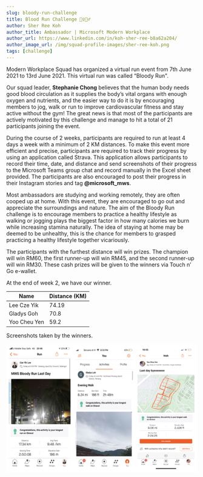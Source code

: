 ```yaml
---
slug: bloody-run-challenge
title: Blood Run Challenge 🏃‍♀️🏃‍♂️
author: Sher Ree Koh
author_title: Ambassador | Microsoft Modern Workplace
author_url: https://www.linkedin.com/in/koh-sher-ree-b8a62a204/
author_image_url: /img/squad-profile-images/sher-ree-koh.png
tags: [challenge]
---
```


Modern Workplace Squad has organized a virtual run event from 7th June 2021 to 13rd June 2021. This virtual run was called “Bloody Run".

<!--truncate-->

Our squad leader, **Stephanie Chong** believes that the human body needs good blood circulation as it supplies the body’s vital organs with enough oxygen and nutrients, and the easier way to do it is by encouraging members to jog, walk or run to improve cardiovascular fitness and stay active without the gym! The great news is that most of the participants are actively motivated by this challenge and manage to hit a total of 21 participants joining the event.

During the course of 2 weeks, participants are required to run at least 4 days a week with a minimum of 2 KM distances. To make this event more efficient and precise, participants are required to track their progress by using an application called Strava. This application allows participants to record their time, date, and distance and send screenshots of their progress to the Microsoft Teams group chat and record manually in the Excel sheet provided. The participants are also encouraged to post their progress in their Instagram stories and tag **@microsoft_mws**.

Most ambassadors are studying and working remotely, they are often cooped up at home. With this event, they are encouraged to go out and appreciate the surroundings and nature. The aim of the Bloody Run challenge is to encourage members to practice a healthy lifestyle as walking or jogging plays the biggest factor in how many calories we burn while increasing stamina naturally. The idea of staying at home may be deemed to be unhealthy, this is the chance for members to grasped practicing a healthy lifestyle together vicariously.

The participants with the furthest distance will win prizes. The champion will win RM60, the first runner-up will win RM45, and the second runner-up will win RM30. These cash prizes will be given to the winners via Touch n’ Go e-wallet.

At the end of week 2, we have our winner.

| Name         | Distance (KM) |
| ------------ | ------------- |
| Lee Cze Yik  | 74.19         |
| Gladys Goh   | 70.8          |
| Yoo Cheu Yen | 59.2          |

Screenshots taken by the winners.

![Last Group Photo](img/bloody-run-challenge/bloody-run-winners.png)
